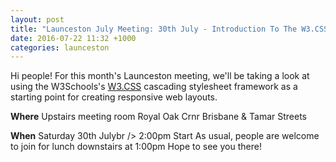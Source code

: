 ```yaml
---
layout: post
title: "Launceston July Meeting: 30th July - Introduction To The W3.CSS Framework (Royal Oak)"
date: 2016-07-22 11:32 +1000
categories: launceston
---
```


Hi people! For this month's Launceston meeting, we'll be taking a look at
using the W3Schools's [W3.CSS](http://www.w3schools.com/w3css/default.asp
"http://www.w3schools.com/w3css/default.asp" ) cascading stylesheet framework
as a starting point for creating responsive web layouts.

**Where**
Upstairs meeting room
Royal Oak
Crnr Brisbane & Tamar Streets

**When**
Saturday 30th Julybr /&gt; 2:00pm Start
As usual, people are welcome to join for lunch downstairs at 1:00pm
Hope to see you there!